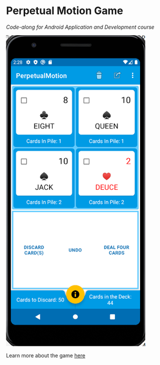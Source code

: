 # Perpetual Motion Game
*Code-along for Android Application and Development course*

![Alt](screenshot/PMGame.png "Screenshot of Perpetual Motion Game")

Learn more about the game [here](https://en.wikipedia.org/wiki/Perpetual_Motion_(solitaire))